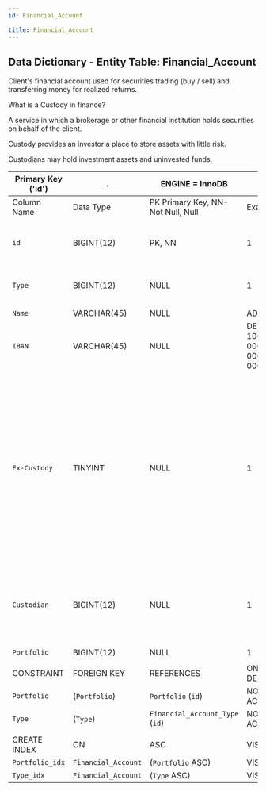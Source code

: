 ```yaml
---
id: Financial_Account

title: Financial_Account
---
```


## Data Dictionary - Entity Table: Financial_Account

 Client's financial account used for securities trading (buy / sell) and transferring money for realized returns.
 
 What is a Custody in finance? 
  
  A service in which a brokerage or other financial institution holds securities on behalf of the client. 
  
  Custody provides an investor a place to store assets with little risk.
  
  Custodians may hold investment assets and uninvested funds.


| Primary Key ('id')|.|ENGINE = InnoDB|.|.|
|---|---|---|---|---|
|Column Name|Data Type|PK Primary Key, NN-Not Null, Null|Example|Comments|
||
|`id`|BIGINT(12)|PK, NN|1|PrimaryKey-ID, Not Null (auto creates)|
|`Type`|BIGINT(12)|NULL|1| Classify the type of financial account|
|`Name`|VARCHAR(45)|NULL|ADV.1657|.|
|`IBAN`|VARCHAR(45)|NULL|DE89 1000 0000 0000 0000 00|The IBAN account number|
|`Ex-Custody`|TINYINT |NULL|1|Ex-custody refers to positions of an accounting area that are not banked by the bank itself, but where the bank takes over administrative custody and reporting tasks for the principal bankof ex-custody|
|`Custodian`|BIGINT(12)|NULL|1|Custodian account is managed by fiduciarily responsible party on behalf of a beneficiary|
|`Portfolio`|BIGINT(12)|NULL|1|.|
||
|CONSTRAINT|FOREIGN KEY|REFERENCES|ON DELETE|ON UPDATE|
|`Portfolio`|(`Portfolio`)|`Portfolio` (`id`)| NO ACTION|NO ACTION|
|`Type`|(`Type`)|`Financial_Account_Type` (`id`)| NO ACTION|NO ACTION|
||
|CREATE INDEX|ON|ASC|VISABLE|.|
|`Portfolio_idx`|`Financial_Account`| (`Portfolio` ASC)| VISIBLE|.|
|`Type_idx`|`Financial_Account`| (`Type` ASC)| VISIBLE|.|
